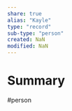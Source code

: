 ```yaml
---
share: true
alias: "Kayle"
type: "record"
sub-type: "person"
created: NaN 
modified: NaN
---
```


# Summary
#person 